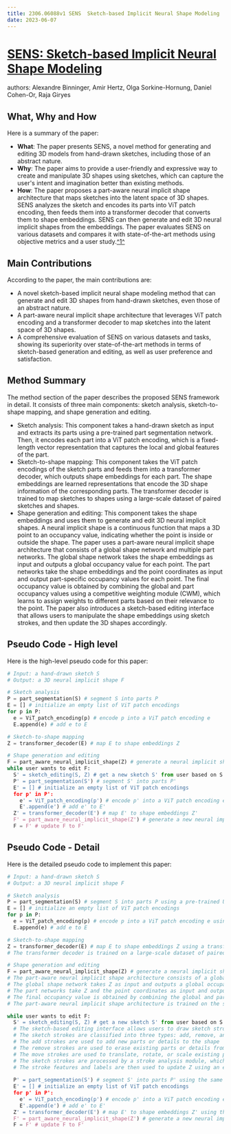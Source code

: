 ```yaml
---
title: 2306.06088v1 SENS  Sketch-based Implicit Neural Shape Modeling
date: 2023-06-07
---
```


# [SENS: Sketch-based Implicit Neural Shape Modeling](http://arxiv.org/abs/2306.06088v1)

authors: Alexandre Binninger, Amir Hertz, Olga Sorkine-Hornung, Daniel Cohen-Or, Raja Giryes


## What, Why and How

[1]: https://arxiv.org/abs/2306.06088v1 "[2306.06088v1] SENS: Sketch-based Implicit Neural Shape Modeling"
[2]: https://arxiv.org/abs/2306.05688 "[2306.05688] ModeT: Learning Deformable Image Registration via Motion ..."

Here is a summary of the paper:

- **What**: The paper presents SENS, a novel method for generating and editing 3D models from hand-drawn sketches, including those of an abstract nature.
- **Why**: The paper aims to provide a user-friendly and expressive way to create and manipulate 3D shapes using sketches, which can capture the user's intent and imagination better than existing methods.
- **How**: The paper proposes a part-aware neural implicit shape architecture that maps sketches into the latent space of 3D shapes. SENS analyzes the sketch and encodes its parts into ViT patch encoding, then feeds them into a transformer decoder that converts them to shape embeddings. SENS can then generate and edit 3D neural implicit shapes from the embeddings. The paper evaluates SENS on various datasets and compares it with state-of-the-art methods using objective metrics and a user study.[^1^][1]


## Main Contributions

According to the paper, the main contributions are:

- A novel sketch-based implicit neural shape modeling method that can generate and edit 3D shapes from hand-drawn sketches, even those of an abstract nature.
- A part-aware neural implicit shape architecture that leverages ViT patch encoding and a transformer decoder to map sketches into the latent space of 3D shapes.
- A comprehensive evaluation of SENS on various datasets and tasks, showing its superiority over state-of-the-art methods in terms of sketch-based generation and editing, as well as user preference and satisfaction.


## Method Summary

The method section of the paper describes the proposed SENS framework in detail. It consists of three main components: sketch analysis, sketch-to-shape mapping, and shape generation and editing.

- Sketch analysis: This component takes a hand-drawn sketch as input and extracts its parts using a pre-trained part segmentation network. Then, it encodes each part into a ViT patch encoding, which is a fixed-length vector representation that captures the local and global features of the part.
- Sketch-to-shape mapping: This component takes the ViT patch encodings of the sketch parts and feeds them into a transformer decoder, which outputs shape embeddings for each part. The shape embeddings are learned representations that encode the 3D shape information of the corresponding parts. The transformer decoder is trained to map sketches to shapes using a large-scale dataset of paired sketches and shapes.
- Shape generation and editing: This component takes the shape embeddings and uses them to generate and edit 3D neural implicit shapes. A neural implicit shape is a continuous function that maps a 3D point to an occupancy value, indicating whether the point is inside or outside the shape. The paper uses a part-aware neural implicit shape architecture that consists of a global shape network and multiple part networks. The global shape network takes the shape embeddings as input and outputs a global occupancy value for each point. The part networks take the shape embeddings and the point coordinates as input and output part-specific occupancy values for each point. The final occupancy value is obtained by combining the global and part occupancy values using a competitive weighting module (CWM), which learns to assign weights to different parts based on their relevance to the point. The paper also introduces a sketch-based editing interface that allows users to manipulate the shape embeddings using sketch strokes, and then update the 3D shapes accordingly.


## Pseudo Code - High level

Here is the high-level pseudo code for this paper:

```python
# Input: a hand-drawn sketch S
# Output: a 3D neural implicit shape F

# Sketch analysis
P = part_segmentation(S) # segment S into parts P
E = [] # initialize an empty list of ViT patch encodings
for p in P:
  e = ViT_patch_encoding(p) # encode p into a ViT patch encoding e
  E.append(e) # add e to E

# Sketch-to-shape mapping
Z = transformer_decoder(E) # map E to shape embeddings Z

# Shape generation and editing
F = part_aware_neural_implicit_shape(Z) # generate a neural implicit shape F from Z
while user wants to edit F:
  S' = sketch_editing(S, Z) # get a new sketch S' from user based on S and Z
  P' = part_segmentation(S') # segment S' into parts P'
  E' = [] # initialize an empty list of ViT patch encodings
  for p' in P':
    e' = ViT_patch_encoding(p') # encode p' into a ViT patch encoding e'
    E'.append(e') # add e' to E'
  Z' = transformer_decoder(E') # map E' to shape embeddings Z'
  F' = part_aware_neural_implicit_shape(Z') # generate a new neural implicit shape F' from Z'
  F = F' # update F to F'
```


## Pseudo Code - Detail

Here is the detailed pseudo code to implement this paper:

```python
# Input: a hand-drawn sketch S
# Output: a 3D neural implicit shape F

# Sketch analysis
P = part_segmentation(S) # segment S into parts P using a pre-trained U-Net
E = [] # initialize an empty list of ViT patch encodings
for p in P:
  e = ViT_patch_encoding(p) # encode p into a ViT patch encoding e using a pre-trained ViT model
  E.append(e) # add e to E

# Sketch-to-shape mapping
Z = transformer_decoder(E) # map E to shape embeddings Z using a transformer decoder with 6 layers and 8 heads
# The transformer decoder is trained on a large-scale dataset of paired sketches and shapes using a reconstruction loss and a perceptual loss

# Shape generation and editing
F = part_aware_neural_implicit_shape(Z) # generate a neural implicit shape F from Z using a part-aware neural implicit shape architecture
# The part-aware neural implicit shape architecture consists of a global shape network and multiple part networks
# The global shape network takes Z as input and outputs a global occupancy value for each point using a fully connected network with ReLU activations
# The part networks take Z and the point coordinates as input and output part-specific occupancy values for each point using fully connected networks with ReLU activations
# The final occupancy value is obtained by combining the global and part occupancy values using a competitive weighting module (CWM), which learns to assign weights to different parts based on their relevance to the point using softmax
# The part-aware neural implicit shape architecture is trained on the same dataset as the transformer decoder using a binary cross-entropy loss and an L2 regularization term

while user wants to edit F:
  S' = sketch_editing(S, Z) # get a new sketch S' from user based on S and Z using a sketch-based editing interface
  # The sketch-based editing interface allows users to draw sketch strokes on S to manipulate Z
  # The sketch strokes are classified into three types: add, remove, and move
  # The add strokes are used to add new parts or details to the shape
  # The remove strokes are used to erase existing parts or details from the shape
  # The move strokes are used to translate, rotate, or scale existing parts of the shape
  # The sketch strokes are processed by a stroke analysis module, which extracts their features and labels using convolutional neural networks and random forests
  # The stroke features and labels are then used to update Z using an embedding update module, which applies different operations to Z based on the stroke types using fully connected networks with ReLU activations
  
  P' = part_segmentation(S') # segment S' into parts P' using the same U-Net as before
  E' = [] # initialize an empty list of ViT patch encodings
  for p' in P':
    e' = ViT_patch_encoding(p') # encode p' into a ViT patch encoding e' using the same ViT model as before
    E'.append(e') # add e' to E'
  Z' = transformer_decoder(E') # map E' to shape embeddings Z' using the same transformer decoder as before
  F' = part_aware_neural_implicit_shape(Z') # generate a new neural implicit shape F' from Z' using the same part-aware neural implicit shape architecture as before
  F = F' # update F to F'
```
